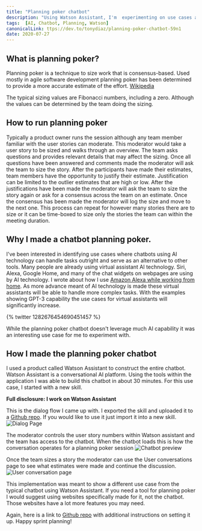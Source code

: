 ```yaml
---
title: "Planning poker chatbot"
description: "Using Watson Assistant, I'm  experimenting on use cases a chatbot can handle, this one being as a tool for planning poker"
tags:  [AI, Chatbot, Planning, Watson]
canonicalLink: ttps://dev.to/tonydiaz/planning-poker-chatbot-59n1
date: 2020-07-27
---
```


## What is planning poker?
Planning poker is a technique to size work that is consensus-based. Used mostly in agile software development planning poker has been determined to provide a more accurate estimate of the effort.  [Wikipedia](https://en.wikipedia.org/wiki/Planning_poker)

The typical sizing values are Fibonacci numbers, including a zero. Although the values can be determined by the team doing the sizing.

## How to run planning poker
Typically a product owner runs the session although any team member familiar with the user stories can moderate. This moderator would take a user story to be sized and walks through an overview. The team asks questions and provides relevant details that may affect the sizing. Once all questions have been answered and comments made the moderator will ask the team to size the story. After the participants have made their estimates, team members have the opportunity to justify their estimate. Justification can be limited to the outlier estimates that are high or low. After the justifications have been made the moderator will ask the team to size the story again or ask for a consensus across the team on an estimate. Once the consensus has been made the moderator will log the size and move to the next one. This process can repeat for however many stories there are to size or it can be time-boxed to size only the stories the team can within the meeting duration.

## Why I made a chatbot planning poker.
I've been interested in identifying use cases where chatbots using AI technology can handle tasks outright and serve as an alternative to other tools. Many people are already using virtual assistant AI technology. Siri, Alexa, Google Home, and many of the chat widgets on webpages are using by AI technology. I wrote about how I use [Amazon Alexa while working from home](https://dev.to/tonydiaz/working-from-home-with-amazon-alexa-4hko). As more advance meant of AI technology is made these virtual assistants will be able to handle more complex tasks. With the examples showing GPT-3 capability the use cases for virtual assistants will significantly increase.

{% twitter 1282676454690451457 %}

While the planning poker chatbot doesn't leverage much AI capability it was an interesting use case for me to experiment with.

## How I made the planning poker chatbot
I used a product called Watson Assistant to construct the entire chatbot. Watson Assistant is a conversational AI platform. Using the tools within the application I was able to build this chatbot in about 30 minutes. For this use case, I started with a new skill.

**Full disclosure: I work on Watson Assistant**

This is the dialog flow I came up with. I exported the skill and uploaded it to a [Github repo](https://github.com/tonydiaz/watson-assistant-planning-poker-skill). If you would like to use it just import it into a new skill.
![Dialog Page](https://dev-to-uploads.s3.amazonaws.com/i/k5n6m2ow5vzk878z2jsg.png)


The moderator controls the user story numbers within Watson assistant and the team has access to the chatbot. When the chatbot loads this is how the conversation operates for a planning poker session
![Chatbot preview](https://dev-to-uploads.s3.amazonaws.com/i/voqpw66s13qky14wgnzz.gif)


Once the team sizes a story the moderator can use the User conversations page to see what estimates were made and continue the discussion.
![User conversation page](https://dev-to-uploads.s3.amazonaws.com/i/lc14v280lr4se0sjy0re.png)



This implementation was meant to show a different use case from the typical chatbot using Watson Assistant. If you need a tool for planning poker I would suggest using websites specifically made for it, not the chatbot. Those websites have a lot more features you may need.

Again, here is a link to [Github repo](https://github.com/tonydiaz/watson-assistant-planning-poker-skill) with additional instructions on setting it up. Happy sprint planning!